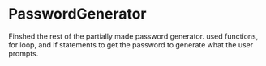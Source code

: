 # PasswordGenerator

Finshed the rest of the partially made password generator.
used functions, for loop, and if statements to get the password to generate what the user prompts.